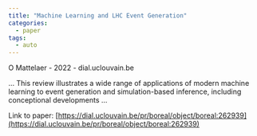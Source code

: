 ```yaml
---
title: "Machine Learning and LHC Event Generation"
categories:
  - paper
tags:
  - auto
---
```

O Mattelaer - 2022 - dial.uclouvain.be

… This review illustrates a wide range of applications of modern machine learning to event generation and simulation-based inference, including conceptional developments …

Link to paper: [https://dial.uclouvain.be/pr/boreal/object/boreal:262939](https://dial.uclouvain.be/pr/boreal/object/boreal:262939)
